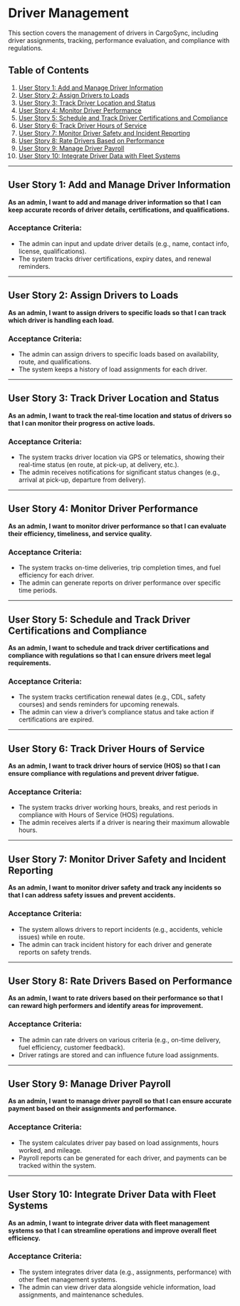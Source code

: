 # Driver Management

This section covers the management of drivers in CargoSync, including driver assignments, tracking, performance evaluation, and compliance with regulations.

## Table of Contents
1. [User Story 1: Add and Manage Driver Information](#user-story-1-add-and-manage-driver-information)
2. [User Story 2: Assign Drivers to Loads](#user-story-2-assign-drivers-to-loads)
3. [User Story 3: Track Driver Location and Status](#user-story-3-track-driver-location-and-status)
4. [User Story 4: Monitor Driver Performance](#user-story-4-monitor-driver-performance)
5. [User Story 5: Schedule and Track Driver Certifications and Compliance](#user-story-5-schedule-and-track-driver-certifications-and-compliance)
6. [User Story 6: Track Driver Hours of Service](#user-story-6-track-driver-hours-of-service)
7. [User Story 7: Monitor Driver Safety and Incident Reporting](#user-story-7-monitor-driver-safety-and-incident-reporting)
8. [User Story 8: Rate Drivers Based on Performance](#user-story-8-rate-drivers-based-on-performance)
9. [User Story 9: Manage Driver Payroll](#user-story-9-manage-driver-payroll)
10. [User Story 10: Integrate Driver Data with Fleet Systems](#user-story-10-integrate-driver-data-with-fleet-systems)

---

## User Story 1: Add and Manage Driver Information

**As an admin, I want to add and manage driver information so that I can keep accurate records of driver details, certifications, and qualifications.**

### Acceptance Criteria:
- The admin can input and update driver details (e.g., name, contact info, license, qualifications).
- The system tracks driver certifications, expiry dates, and renewal reminders.

---

## User Story 2: Assign Drivers to Loads

**As an admin, I want to assign drivers to specific loads so that I can track which driver is handling each load.**

### Acceptance Criteria:
- The admin can assign drivers to specific loads based on availability, route, and qualifications.
- The system keeps a history of load assignments for each driver.

---

## User Story 3: Track Driver Location and Status

**As an admin, I want to track the real-time location and status of drivers so that I can monitor their progress on active loads.**

### Acceptance Criteria:
- The system tracks driver location via GPS or telematics, showing their real-time status (en route, at pick-up, at delivery, etc.).
- The admin receives notifications for significant status changes (e.g., arrival at pick-up, departure from delivery).

---

## User Story 4: Monitor Driver Performance

**As an admin, I want to monitor driver performance so that I can evaluate their efficiency, timeliness, and service quality.**

### Acceptance Criteria:
- The system tracks on-time deliveries, trip completion times, and fuel efficiency for each driver.
- The admin can generate reports on driver performance over specific time periods.

---

## User Story 5: Schedule and Track Driver Certifications and Compliance

**As an admin, I want to schedule and track driver certifications and compliance with regulations so that I can ensure drivers meet legal requirements.**

### Acceptance Criteria:
- The system tracks certification renewal dates (e.g., CDL, safety courses) and sends reminders for upcoming renewals.
- The admin can view a driver’s compliance status and take action if certifications are expired.

---

## User Story 6: Track Driver Hours of Service

**As an admin, I want to track driver hours of service (HOS) so that I can ensure compliance with regulations and prevent driver fatigue.**

### Acceptance Criteria:
- The system tracks driver working hours, breaks, and rest periods in compliance with Hours of Service (HOS) regulations.
- The admin receives alerts if a driver is nearing their maximum allowable hours.

---

## User Story 7: Monitor Driver Safety and Incident Reporting

**As an admin, I want to monitor driver safety and track any incidents so that I can address safety issues and prevent accidents.**

### Acceptance Criteria:
- The system allows drivers to report incidents (e.g., accidents, vehicle issues) while en route.
- The admin can track incident history for each driver and generate reports on safety trends.

---

## User Story 8: Rate Drivers Based on Performance

**As an admin, I want to rate drivers based on their performance so that I can reward high performers and identify areas for improvement.**

### Acceptance Criteria:
- The admin can rate drivers on various criteria (e.g., on-time delivery, fuel efficiency, customer feedback).
- Driver ratings are stored and can influence future load assignments.

---

## User Story 9: Manage Driver Payroll

**As an admin, I want to manage driver payroll so that I can ensure accurate payment based on their assignments and performance.**

### Acceptance Criteria:
- The system calculates driver pay based on load assignments, hours worked, and mileage.
- Payroll reports can be generated for each driver, and payments can be tracked within the system.

---

## User Story 10: Integrate Driver Data with Fleet Systems

**As an admin, I want to integrate driver data with fleet management systems so that I can streamline operations and improve overall fleet efficiency.**

### Acceptance Criteria:
- The system integrates driver data (e.g., assignments, performance) with other fleet management systems.
- The admin can view driver data alongside vehicle information, load assignments, and maintenance schedules.
